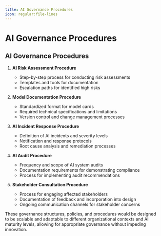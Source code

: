 ```yaml
---
title: AI Governance Procedures
icon: regular:file-lines
---
```


# AI Governance Procedures

## AI Governance Procedures

1. **AI Risk Assessment Procedure**
   - Step-by-step process for conducting risk assessments
   - Templates and tools for documentation
   - Escalation paths for identified high risks

2. **Model Documentation Procedure**
   - Standardized format for model cards
   - Required technical specifications and limitations
   - Version control and change management processes

3. **AI Incident Response Procedure**
   - Definition of AI incidents and severity levels
   - Notification and response protocols
   - Root cause analysis and remediation processes

4. **AI Audit Procedure**
   - Frequency and scope of AI system audits
   - Documentation requirements for demonstrating compliance
   - Process for implementing audit recommendations

5. **Stakeholder Consultation Procedure**
   - Process for engaging affected stakeholders
   - Documentation of feedback and incorporation into design
   - Ongoing communication channels for stakeholder concerns

These governance structures, policies, and procedures would be designed to be scalable and adaptable to different organizational contexts and AI maturity levels, allowing for appropriate governance without impeding innovation.